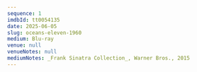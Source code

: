 ```yaml
---
sequence: 1
imdbId: tt0054135
date: 2025-06-05
slug: oceans-eleven-1960
medium: Blu-ray
venue: null
venueNotes: null
mediumNotes: _Frank Sinatra Collection_, Warner Bros., 2015
---
```


